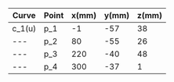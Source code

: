 | Curve | Point | x(mm) | y(mm) | z(mm) |
| --- | --- | --- | --- | --- |
| c_1(u) | p_1 | -1 | -57 | 38 |
| --- | p_2 | 80 | -55 | 26 |
| --- | p_3 | 220 | -40 | 48 |
| --- | p_4 | 300 | -37 | 1 |
